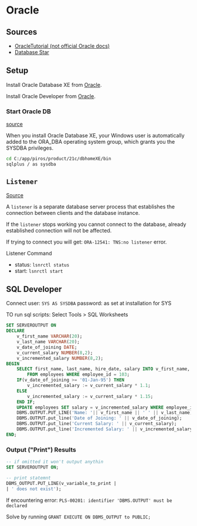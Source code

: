 # Oracle

## Sources
- [OracleTutorial (not official Oracle docs)](https://www.oracletutorial.com/)
- [Database Star](https://www.databasestar.com/oracle-database/)

## Setup

Install Oracle Database XE from [Oracle](https://www.oracle.com/database/technologies/appdev/xe.html).

Install Oracle Developer from [Oracle](https://www.oracle.com/database/sqldeveloper/technologies/download/).


### Start Oracle DB

[source](https://docs.oracle.com/en/database/oracle/oracle-database/18/xeinw/connecting-oracle-database-xe.html)

When you install Oracle Database XE, your Windows user is automatically added to the ORA_DBA operating system group, which grants you the SYSDBA privileges.

```bash
cd C:/app/piros/product/21c/dbhomeXE/bin
sqlplus / as sysdba
```

## `Listener`

[Source](https://www.oracletutorial.com/oracle-administration/oracle-listener/)

A `listener` is a separate database server process that establishes the connection between clients and the database instance.

If the `listener` stops working you cannot connect to the database, already established connection will not be affected.

If trying to connect you will get: `ORA-12541: TNS:no listener` error.

Listener Command
- status: `lsnrctl status`
- start: `lsnrctl start`


## SQL Developer

Connect
user: `SYS AS SYSDBA`
password: as set at  installation for SYS


TO run sql scripts:
Select Tools > SQL Worksheets


```sql
SET SERVEROUTPUT ON
DECLARE
    v_first_name VARCHAR(20);
    v_last_name VARCHAR(20);
    v_date_of_joining DATE;
    v_current_salary NUMBER(8,2);
    v_incremented_salary NUMBER(8,2);
BEGIN
    SELECT first_name, last_name, hire_date, salary INTO v_first_name, v_last_name, v_date_of_joining, v_current_salary
        FROM employees WHERE employee_id = 103;
    IF(v_date_of_joining >= '01-Jan-95') THEN
        v_incremented_salary := v_current_salary * 1.1;
    ELSE
        v_incremented_salary := v_current_salary * 1.15;
    END IF;
    UPDATE employees SET salary = v_incremented_salary WHERE employee_id = 103;
    DBMS.OUTPUT.PUT_LINE('Name: '|| v_first_name || ' ' || v_last_name);
    DBMS.OUTPUT.put_line('Date of Joining: ' || v_date_of_joining);
    DBMS.OUTPUT.put_line('Current Salary: ' || v_current_salary);
    DBMS.OUTPUT.put_line('Incremented Salary: ' || v_incremented_salary);
END;
```

### Output ("Print") Results

```sql
-- if omitted it won't output anythin
SET SERVEROUTPUT ON;

-- print statemnt
DBMS_OUTPUT.PUT_LINE(v_variable_to_print |
| ' does not exist');
```


If encountering error: `PLS-00201: identifier 'DBMS.OUTPUT' must be declared`

Solve by running `GRANT EXECUTE ON DBMS_OUTPUT to PUBLIC;`

